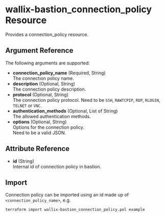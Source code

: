 # wallix-bastion_connection_policy Resource

Provides a connection_policy resource.

## Argument Reference

The following arguments are supported:

- **connection_policy_name** (Required, String)  
  The connection policy name.
- **description** (Optional, String)  
  The connection policy description.
- **protocol** (Optional, String)  
  The connection policy protocol.
  Need to be `SSH`, `RAWTCPIP`, `RDP`, `RLOGIN`, `TELNET` or `VNC`.
- **authentication_methods** (Optional, List of String)  
  The allowed authentication methods.
- **options** (Optional, String)  
  Options for the connection policy.  
  Need to be a valid JSON.

## Attribute Reference

- **id** (String)  
  Internal id of connection policy in bastion.

## Import

Connection policy can be imported using an id made up of `<connection_policy_name>`, e.g.

```shell
terraform import wallix-bastion_connection_policy.pol example
```
